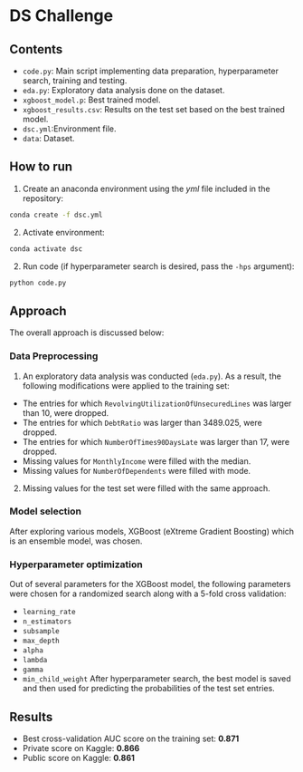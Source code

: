 # DS Challenge

## Contents

* `code.py`: Main script implementing data preparation, hyperparameter search, training and testing.
* `eda.py`: Exploratory data analysis done on the dataset.
* `xgboost_model.p`: Best trained model.
* `xgboost_results.csv`: Results on the test set based on the best trained model.
* `dsc.yml`:Environment file.
* `data`: Dataset.

## How to run
1. Create an anaconda environment using the *yml* file included in the repository:
```Bash
conda create -f dsc.yml
```
2. Activate environment: 
```Bash
conda activate dsc
```
2. Run code (if hyperparameter search is desired, pass the `-hps` argument):
```Bash
python code.py
```

## Approach
The overall approach is discussed below:

### Data Preprocessing
1. An exploratory data analysis was conducted (`eda.py`). As a result, the following modifications were applied to the training set:
* The entries for which `RevolvingUtilizationOfUnsecuredLines` was larger than 10, were dropped.
* The entries for which `DebtRatio` was larger than 3489.025, were dropped.
* The entries for which `NumberOfTimes90DaysLate` was larger than 17, were dropped.
* Missing values for `MonthlyIncome` were filled with the median.
* Missing values for `NumberOfDependents` were filled with mode.

2. Missing values for the test set were filled with the same approach.

### Model selection 
After exploring various models, XGBoost (eXtreme Gradient Boosting) which is an ensemble model, was chosen.

### Hyperparameter optimization
Out of several parameters for the XGBoost model, the following parameters were chosen for a randomized search along with a 5-fold cross validation:
* `learning_rate`
* `n_estimators`
* `subsample`
* `max_depth`
* `alpha`
* `lambda`
* `gamma`
* `min_child_weight`
After hyperparameter search, the best model is saved and then used for predicting the probabilities of the test set entries.

## Results
* Best cross-validation AUC score on the training set: **0.871**
* Private score on Kaggle: **0.866**
* Public score on Kaggle: **0.861**

